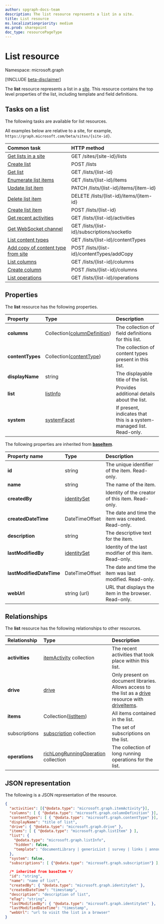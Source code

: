 ```yaml
---
author: spgraph-docs-team
description: The list resource represents a list in a site.
title: List resource
ms.localizationpriority: medium
ms.prod: sharepoint
doc_type: resourcePageType
---
```


# List resource

Namespace: microsoft.graph

[!INCLUDE [beta-disclaimer](../../includes/beta-disclaimer.md)]

The **list** resource represents a list in a [site][].
This resource contains the top level properties of the list, including template and field definitions.

## Tasks on a list

The following tasks are available for list resources.

All examples below are relative to a site, for example, `https://graph.microsoft.com/beta/sites/{site-id}`.

| Common task                                       | HTTP method                                 |
| :------------------------------------------------ | :------------------------------------------ |
| [Get lists in a site][]                           | GET /sites/{site-id}/lists                  |
| [Create list][]                                   | POST /lists                                 |
| [Get list][]                                      | GET /lists/{list-id}                        |
| [Enumerate list items][]                          | GET /lists/{list-id}/items                  |
| [Update list item][]                              | PATCH /lists/{list-id}/items/{item-id}      |
| [Delete list item][]                              | DELETE /lists/{list-id}/items/{item-id}     |
| [Create list item][]                              | POST /lists/{list-id}                       |
| [Get recent activities][]                         | GET /lists/{list-id}/activities             |
| [Get WebSocket channel][]                         | GET /lists/{list-id}/subscriptions/socketIo |
| [List content types][]                            | GET /lists/{list-id}/contentTypes           |
| [Add copy of content type from site][]            | POST /lists/{list-id}/contentTypes/addCopy  |
| [List columns][]                                  | GET /lists/{list-id}/columns                |
| [Create column][]                                 | POST /lists/{list-id}/columns               |
| [List operations](../api/list-list-operations.md) | GET /lists/{list-id}/operations             |

[Get lists in a site]: ../api/list-list.md
[Get list]: ../api/list-get.md
[Create list]: ../api/list-create.md
[Enumerate list items]: ../api/listitem-list.md
[Update list item]: ../api/listitem-update.md
[Delete list item]: ../api/listitem-delete.md
[Create list item]: ../api/listitem-create.md
[Get recent activities]: ../api/activities-list.md
[Get WebSocket channel]: ../api/subscriptions-socketio.md
[List content types]: ../api/list-list-contenttypes.md
[Add copy of content type from site]: ../api/contenttype-addCopy.md
[List columns]: ../api/list-list-columns.md
[Create column]: ../api/list-post-columns.md

## Properties

The **list** resource has the following properties.

| Property         | Type                             | Description                                                          |
| :--------------- | :------------------------------- | :------------------------------------------------------------------- |
| **columns**      | Collection([columnDefinition][]) | The collection of field definitions for this list.                   |
| **contentTypes** | Collection([contentType][])      | The collection of content types present in this list.                |
| **displayName**  | string                           | The displayable title of the list.                                   |
| **list**         | [listInfo][]                     | Provides additional details about the list.                          |
| **system**       | [systemFacet][]                  | If present, indicates that this is a system-managed list. Read-only. |

The following properties are inherited from **[baseItem][]**.

| Property name            | Type            | Description                                              |
| :----------------------- | :-------------- | :------------------------------------------------------- |
| **id**                   | string          | The unique identifier of the item. Read-only.            |
| **name**                 | string          | The name of the item.                                    |
| **createdBy**            | [identitySet][] | Identity of the creator of this item. Read-only.         |
| **createdDateTime**      | DateTimeOffset  | The date and time the item was created. Read-only.       |
| **description**          | string          | The descriptive text for the item.                       |
| **lastModifiedBy**       | [identitySet][] | Identity of the last modifier of this item. Read-only.   |
| **lastModifiedDateTime** | DateTimeOffset  | The date and time the item was last modified. Read-only. |
| **webUrl**               | string (url)    | URL that displays the item in the browser. Read-only.    |

## Relationships

The **list** resource has the following relationships to other resources.

| Relationship   | Type                                                                            | Description                                                                                                         |
| :------------- | :------------------------------------------------------------------------------ | :------------------------------------------------------------------------------------------------------------------ |
| **activities** | [itemActivity][] collection                                                     | The recent activities that took place within this list.                                                             |
| **drive**      | [drive][]                                                                       | Only present on document libraries. Allows access to the list as a [drive][] resource with [driveItems][driveItem]. |
| **items**      | Collection([listItem][])                                                        | All items contained in the list.                                                                                    |
| subscriptions  | [subscription][] collection                                                     | The set of subscriptions on the list.                                                                               |
| **operations** | [richLongRunningOperation](../resources/richlongrunningoperation.md) collection | The collection of long running operations for the list.                                                             |

[baseItem]: baseitem.md
[contentType]: contenttype.md
[drive]: drive.md
[driveItem]: driveitem.md
[columnDefinition]: columndefinition.md
[identitySet]: identityset.md
[itemActivity]: itemactivity.md
[listInfo]: listinfo.md
[listItem]: listitem.md
[site]: site.md
[systemFacet]: systemfacet.md
[subscription]: subscription.md

## JSON representation

The following is a JSON representation of the resource.

<!-- { "blockType": "resource",
       "@odata.type": "microsoft.graph.list",
       "keyProperty": "id",
       "optionalProperties": [ "items", "drive"] } -->

```json
{
  "activities": [{"@odata.type": "microsoft.graph.itemActivity"}],
  "columns": [ { "@odata.type": "microsoft.graph.columnDefinition" }],
  "contentTypes": [ { "@odata.type": "microsoft.graph.contentType" }],
  "displayName": "title of list",
  "drive": { "@odata.type": "microsoft.graph.drive" },
  "items": [ { "@odata.type": "microsoft.graph.listItem" } ],
  "list": {
    "@odata.type": "microsoft.graph.listInfo",
    "hidden": false,
    "template": "documentLibrary | genericList | survey | links | announcements | contacts ..."
  },
  "system": false,
  "subscriptions": [ {"@odata.type": "microsoft.graph.subscription"} ],

  /* inherited from baseItem */
  "id": "string",
  "name": "name of list",
  "createdBy": { "@odata.type": "microsoft.graph.identitySet" },
  "createdDateTime": "timestamp",
  "description": "description of list",
  "eTag": "string",
  "lastModifiedBy": { "@odata.type": "microsoft.graph.identitySet" },
  "lastModifiedDateTime": "timestamp",
  "webUrl": "url to visit the list in a browser"
}
```

<!--
{
  "type": "#page.annotation",
  "description": "",
  "keywords": "",
  "section": "documentation",
  "tocPath": "Resources/Lists",
  "tocBookmarks": {
    "Lists": "#"
  },
  "suppressions": []
}
-->
